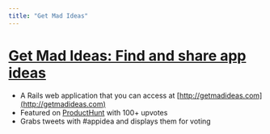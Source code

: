 ```yaml
---
title: "Get Mad Ideas"
---
```

# [Get Mad Ideas: Find and share app ideas](http://getmadideas.com)

- A Rails web application that you can access at [http://getmadideas.com](http://getmadideas.com)
- Featured on [ProductHunt](https://www.producthunt.com/tech/get-mad-ideas) with 100+ upvotes
- Grabs tweets with #appidea and displays them for voting
